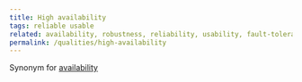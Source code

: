 ```yaml
---
title: High availability
tags: reliable usable
related: availability, robustness, reliability, usability, fault-tolerance, recoverability, dependability, faultlessness, recovery time 
permalink: /qualities/high-availability
---
```



Synonym for [availability](qualities/availability)


